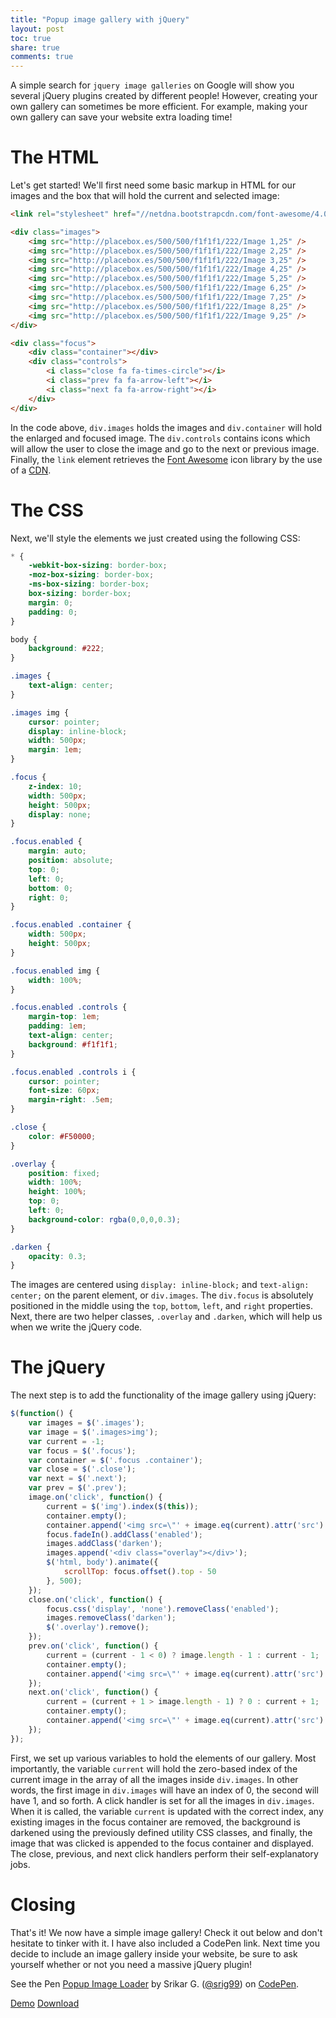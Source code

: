 ```yaml
---
title: "Popup image gallery with jQuery"
layout: post
toc: true
share: true
comments: true
---
```


A simple search for `jquery image galleries` on Google will show you several jQuery plugins created by different people! However, creating your own gallery can sometimes be more efficient. For example, making your own gallery can save your website extra loading time!

# The HTML

Let's get started! We'll first need some basic markup in HTML for our images and the box that will hold the current and selected image:

```html
<link rel="stylesheet" href="//netdna.bootstrapcdn.com/font-awesome/4.0.3/css/font-awesome.min.css">

<div class="images">
    <img src="http://placebox.es/500/500/f1f1f1/222/Image 1,25" />
    <img src="http://placebox.es/500/500/f1f1f1/222/Image 2,25" />
    <img src="http://placebox.es/500/500/f1f1f1/222/Image 3,25" />
    <img src="http://placebox.es/500/500/f1f1f1/222/Image 4,25" />
    <img src="http://placebox.es/500/500/f1f1f1/222/Image 5,25" />
    <img src="http://placebox.es/500/500/f1f1f1/222/Image 6,25" />
    <img src="http://placebox.es/500/500/f1f1f1/222/Image 7,25" />
    <img src="http://placebox.es/500/500/f1f1f1/222/Image 8,25" />
    <img src="http://placebox.es/500/500/f1f1f1/222/Image 9,25" />
</div>

<div class="focus">
    <div class="container"></div>
    <div class="controls">
        <i class="close fa fa-times-circle"></i>
        <i class="prev fa fa-arrow-left"></i>
        <i class="next fa fa-arrow-right"></i>
    </div>
</div>
```

In the code above, `div.images` holds the images and `div.container` will hold the enlarged and focused image. The `div.controls` contains icons which will allow the user to close the image and go to the next or previous image. Finally, the `link` element retrieves the [Font Awesome](http://fontawesome.io/) icon library by the use of a [CDN](http://en.wikipedia.org/wiki/Content_delivery_network).

# The CSS

Next, we'll style the elements we just created using the following CSS:

```css
* {
    -webkit-box-sizing: border-box;
    -moz-box-sizing: border-box;
    -ms-box-sizing: border-box;
    box-sizing: border-box;
    margin: 0;
    padding: 0;
}

body {
    background: #222;
}

.images {
    text-align: center;
}

.images img {
    cursor: pointer;
    display: inline-block;
    width: 500px;
    margin: 1em;
}

.focus {
    z-index: 10;
    width: 500px;
    height: 500px;
    display: none;
}

.focus.enabled {
    margin: auto;
    position: absolute;
    top: 0;
    left: 0;
    bottom: 0;
    right: 0;
}

.focus.enabled .container {
    width: 500px;
    height: 500px;
}

.focus.enabled img {
    width: 100%;
}

.focus.enabled .controls {
    margin-top: 1em;
    padding: 1em;
    text-align: center;
    background: #f1f1f1;
}

.focus.enabled .controls i {
    cursor: pointer;
    font-size: 60px;
    margin-right: .5em;
}

.close {
    color: #F50000;
}

.overlay {
    position: fixed;
    width: 100%;
    height: 100%;
    top: 0;
    left: 0;
    background-color: rgba(0,0,0,0.3);
}

.darken {
    opacity: 0.3;
}
```

The images are centered using `display: inline-block;` and `text-align: center;` on the parent element, or `div.images`. The `div.focus` is absolutely positioned in the middle using the `top`, `bottom`, `left`, and `right` properties. Next, there are two helper classes, `.overlay` and `.darken`, which will help us when we write the jQuery code.

# The jQuery

The next step is to add the functionality of the image gallery using jQuery:

```javascript
$(function() {
    var images = $('.images');
    var image = $('.images>img');
    var current = -1;
    var focus = $('.focus');
    var container = $('.focus .container');
    var close = $('.close');
    var next = $('.next');
    var prev = $('.prev');
    image.on('click', function() {
        current = $('img').index($(this));
        container.empty();
        container.append('<img src=\"' + image.eq(current).attr('src') + '\" />');
        focus.fadeIn().addClass('enabled');
        images.addClass('darken');
        images.append('<div class="overlay"></div>');
        $('html, body').animate({
            scrollTop: focus.offset().top - 50
        }, 500);
    });
    close.on('click', function() {
        focus.css('display', 'none').removeClass('enabled');
        images.removeClass('darken');
        $('.overlay').remove();
    });
    prev.on('click', function() {
        current = (current - 1 < 0) ? image.length - 1 : current - 1;
        container.empty();
        container.append('<img src=\"' + image.eq(current).attr('src') + '\" />');
    });
    next.on('click', function() {
        current = (current + 1 > image.length - 1) ? 0 : current + 1;
        container.empty();
        container.append('<img src=\"' + image.eq(current).attr('src') + '\" />');
    });
});
```

First, we set up various variables to hold the elements of our gallery. Most importantly, the variable `current` will hold the zero-based index of the current image in the array of all the images inside `div.images`. In other words, the first image in `div.images` will have an index of 0, the second will have 1, and so forth. A click handler is set for all the images in `div.images`. When it is called, the variable `current` is updated with the correct index, any existing images in the focus container are removed, the background is darkened using the previously defined utility CSS classes, and finally, the image that was clicked is appended to the focus container and displayed. The close, previous, and next click handlers perform their self-explanatory jobs.

# Closing

That's it! We now have a simple image gallery! Check it out below and don't hesitate to tinker with it. I have also included a CodePen link. Next time you decide to include an image gallery inside your website, be sure to ask yourself whether or not you need a massive jQuery plugin!

<div class="codepen">
    <p data-height="700" data-theme-id="132" data-slug-hash="qGzbn" data-default-tab="result" class='codepen'>See the Pen <a href='http://codepen.io/srig99/pen/qGzbn'>Popup Image Loader</a> by Srikar G. (<a href='http://codepen.io/srig99'>@srig99</a>) on <a href='http://codepen.io'>CodePen</a>.</p>
    <script async="true" src="//codepen.io/assets/embed/ei.js"> </script>
</div>

<a href="/labs/popup-image-gallery" class="button">Demo</a>
<a href="/labs/popup-image-gallery/popup-image-gallery.zip" class="button">Download</a>
